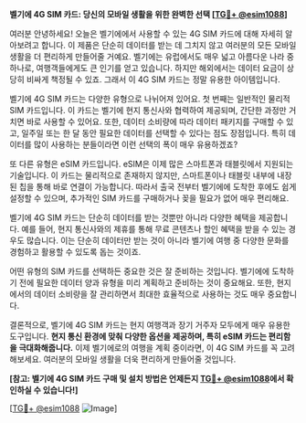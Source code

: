 **벨기에 4G SIM 카드: 당신의 모바일 생활을 위한 완벽한 선택 [[TG💪+ @esim1088](https://t.me/s/esim1088)]**

여러분 안녕하세요! 오늘은 벨기에에서 사용할 수 있는 4G SIM 카드에 대해 자세히 알아보려고 합니다. 이 제품은 단순히 데이터를 받는 데 그치지 않고 여러분의 모든 모바일 생활을 더 편리하게 만들어줄 거예요. 벨기에는 유럽에서도 매우 넓고 아름다운 나라 중 하나로, 여행객들에게도 큰 인기를 얻고 있습니다. 하지만 해외에서는 데이터 요금이 상당히 비싸게 책정될 수 있죠. 그래서 이 4G SIM 카드는 정말 유용한 아이템입니다.

벨기에 4G SIM 카드는 다양한 유형으로 나뉘어져 있어요. 첫 번째는 일반적인 물리적 SIM 카드입니다. 이 카드는 벨기에 현지 통신사와 협력하여 제공되며, 간단한 과정만 거치면 바로 사용할 수 있어요. 또한, 데이터 소비량에 따라 데이터 패키지를 구매할 수 있고, 일주일 또는 한 달 동안 필요한 데이터를 선택할 수 있다는 점도 장점입니다. 특히 데이터를 많이 사용하는 분들이라면 이런 선택의 폭이 매우 유용하겠죠?

또 다른 유형은 eSIM 카드입니다. eSIM은 이제 많은 스마트폰과 태블릿에서 지원되는 기술입니다. 이 카드는 물리적으로 존재하지 않지만, 스마트폰이나 태블릿 내부에 내장된 칩을 통해 바로 연결이 가능합니다. 따라서 출국 전부터 벨기에에 도착한 후에도 쉽게 설정할 수 있으며, 추가적인 SIM 카드를 구매하거나 꽂을 필요가 없어 매우 편리해요.

벨기에 4G SIM 카드는 단순히 데이터를 받는 것뿐만 아니라 다양한 혜택을 제공합니다. 예를 들어, 현지 통신사와의 제휴를 통해 무료 콘텐츠나 할인 혜택을 받을 수 있는 경우도 많습니다. 이는 단순히 데이터만 받는 것이 아니라 벨기에 여행 중 다양한 문화를 경험하고 활용할 수 있도록 돕는 것이죠.

어떤 유형의 SIM 카드를 선택하든 중요한 것은 잘 준비하는 것입니다. 벨기에에 도착하기 전에 필요한 데이터 양과 유형을 미리 계획하고 준비하는 것이 중요해요. 또한, 현지에서의 데이터 소비량을 잘 관리하면서 최대한 효율적으로 사용하는 것도 매우 중요합니다.

결론적으로, 벨기에 4G SIM 카드는 현지 여행객과 장기 거주자 모두에게 매우 유용한 도구입니다. **현지 통신 환경에 맞춰 다양한 옵션을 제공하며, 특히 eSIM 카드는 편리함을 극대화해줍니다.** 이제 벨기에로의 여행을 계획 중이라면, 이 4G SIM 카드를 꼭 고려해보세요. 여러분의 모바일 생활을 더욱 편리하게 만들어줄 것입니다.

**[참고: 벨기에 4G SIM 카드 구매 및 설치 방법은 언제든지 [TG💪+ @esim1088](https://t.me/s/esim1088)에서 확인하실 수 있습니다!]**

[[TG💪+ @esim1088](https://t.me/s/esim1088) ![Image](https://i.postimg.cc/Y0z9fWf4/image.png)]